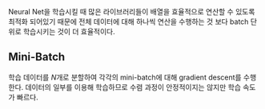 Neural Net을 학습시킬 때 많은 라이브러리들이 배열을 효율적으로 연산할 수 있도록 최적화 되어있기 때문에 전체 데이터에 대해 하나씩 연산을 수행하는 것 보다 batch 단위로 학습시키는 것이 더 효율적이다.

## Mini-Batch
학습 데이터를 $N$개로 분할하여 각각의 mini-batch에 대해 gradient descent를 수행한다. 데이터의 일부를 이용해 학습하므로 수렴 과정이 안정적이지는 않지만 학습 속도가 빠르다.